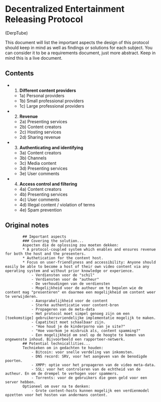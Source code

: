 # Decentralized Entertainment Releasing Protocol
(DerpTube)

This document will list the important aspects the design of this protocol should keep in mind as well as findings or solutions for each subject. You can consider it to be a requirements document, just more abstract. Keep in mind this is a live document.

## Contents

* 1) **Different content providers**
	- 1a) Personal providers
	- 1b) Small professional providers
	- 1c) Large professional providers
* 2) **Revenue**
	- 2a) Presenting services
	- 2b) Content creators
	- 2c) Hosting services
	- 2d) Sharing revenue
* 3) **Authenticating and identifying**
 	- 3a) Content creators
 	- 3b) Channels
 	- 3c) Media content
 	- 3d) Presenting services
 	- 3e) User comments
* 4) **Access control and filtering**
	- 4a) Content creators
	- 4b) Presenting services
	- 4c) User comments
	- 4d) Illegal content / violation of terms
	- 4e) Spam prevention


## Original notes

			## Important aspects
			### Covering the solution...
			Aspecten die de oplossing zou moeten dekken:
			* A protocol-coupled system which enables and ensures revenue for both the host and the presenters.
			* Authetication for the content host.
			* Focus on user-friendlyness and accessibility: Anyone should easily be able to become a host of their own video content via any operating system and without prior knowledge or experience.
			    - Verdiensten voor de "schil"
			    - Verdiensten voor de "autheur"
			    - De verhoudingen van de verdiensten
			    - Mogelijkheid voor de autheur om te bepalen wie de content mag "presenteren" en daarmee een mogelijkheid om content weer te verwijderen.
			    - Aansprakelijkheid voor de content
			    - Sterke authenticatie voor content-bron
			    - Propageren van de meta-data
			    - Het protocol moet simpel genoeg zijn om een [toekomstige] gebruikersvriendelijke implementatie mogelijk te maken.
			    - Capatiteit moet schaalbaar zijn.
			    - "Hoe houd je de kinderporno van je site?"
			    - "Hoe voorkom je misbruik als, content spamming?"
			    - Een mogelijkheid om snel op de hoogte te komen van ongewenste inhoud. Bijvoorbeeld een rapporteer-netwerk.
			## Potential technicallities...
			Technieken om in gedachten te houden:
			    - Bitcoin: voor snelle verdeling van inkomsten.
			    - DNS record: SRV, voor het aangeven van de benodigde poorten.
			    - XMPP: optie voor het propageren van de video meta-data.
			    - SSL: voor het controleren van de echtheid van de autheur. En om de drempel te verhogen voor spammers.
			    - Torrents: voor de gebruikers die geen geld voor een server hebben.
			Optioneel om over na te denken:
			    - Grote content-hosts kunnen mogelijk een verdienmodel opzetten voor het hosten van andermans content.